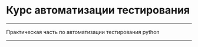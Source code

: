 # Курс автоматизации тестирования

---
Практическая часть по автоматизации тестирования python

---
